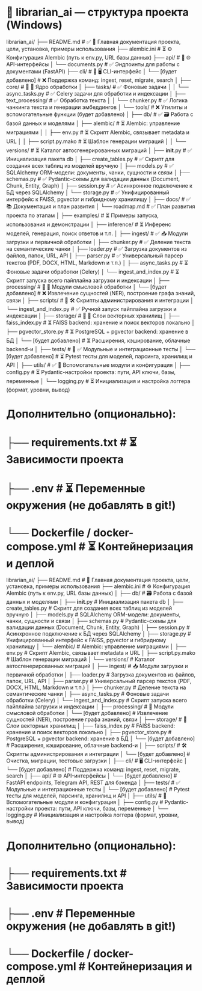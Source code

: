 

# 📁 librarian_ai — структура проекта (Windows)

librarian_ai/
├── README.md                    # ✅ 📘 Главная документация проекта, цели, установка, примеры использования
├── alembic.ini                  # ⏳ ⚙️ Конфигурация Alembic (путь к env.py, URL базы данных)
├── api/                         # 🔧 🌐 API-интерфейсы
│   └── documents.py             # ✅ Эндпоинты для работы с документами (FastAPI)
├── cli/                         # 🔧 🖥️ CLI-интерфейс
│   └── [будет добавлено]        # ❌ Поддержка команд: ingest, reset, migrate, search
│
├── core/                        # 🔧 🧩 Ядро обработки
│   ├── tasks/                   # ✅ Фоновые задачи
│   │   └── async_tasks.py       # ✅ Celery задачи для обработки и индексации
│   ├── text_processing/         # ✅ Обработка текста
│   │   └── chunker.py           # ✅ Логика чанкинга текста и генерации эмбеддингов
│   └── tools/                   # ❌ Утилиты и вспомогательные функции (будет добавлено)
│
├── db/                          # ✅ 🗃️ Работа с базой данных и моделями
│   ├── alembic/                 # ⏳ Alembic: управление миграциями
│   │   ├── env.py               # ⏳ Скрипт Alembic, связывает metadata и URL
│   │   ├── script.py.mako       # ⏳ Шаблон генерации миграций
│   │   └── versions/            # ⏳ Каталог автосгенерированных миграций
│   ├── __init__.py              # ✅ Инициализация пакета db
│   ├── create_tables.py         # ✅ Скрипт для создания всех таблиц из моделей вручную
│   ├── models.py                # ✅ SQLAlchemy ORM-модели: документы, чанки, сущности и связи
│   ├── schemas.py               # ✅ Pydantic-схемы для валидации данных (Document, Chunk, Entity, Graph)
│   ├── session.py               # ✅ Асинхронное подключение к БД через SQLAlchemy
│   └── storage.py               # ✅ Унифицированный интерфейс к FAISS, pgvector и гибридному хранилищу
│
├── docs/                        # ✅ 📚 Документация и план развития
│   └── roadmap.md               # ✅ План развития проекта по этапам
│
├── examples/                    # ⏳ Примеры запуска, использования и демонстрации
│
├── inference/                   # ⏳ Инференс моделей, генерация, поиск ответов и т.п.
│
├── ingest/                      # ✅ 📥 Модули загрузки и первичной обработки
│   ├── chunker.py               # ✅ Деление текста на семантические чанки
│   ├── loader.py                # ✅ Загрузка документов из файлов, папок, URL, API
│   ├── parser.py                # ✅ Универсальный парсер текстов (PDF, DOCX, HTML, Markdown и т.п.)
│   ├── async_tasks.py           # ⏳ Фоновые задачи обработки (Celery)
│   └── ingest_and_index.py      # ⏳ Скрипт запуска всего пайплайна загрузки и индексации
│
├── processing/                  # 🔧 🧠 Модули смысловой обработки
│   └── [будет добавлено]        # ❌ Извлечение сущностей (NER), построение графа знаний, связи
│
├── scripts/                     # 🔧 🛠️ Скрипты администрирования и интеграции
│   └── ingest_and_index.py      # ✅ Ручной запуск пайплайна загрузки и индексации
│
├── storage/                     # 🔧 🔎 Слои векторных хранилищ
│   ├── faiss_index.py           # ⏳ FAISS backend: хранение и поиск векторов локально
│   ├── pgvector_store.py        # ⏳ PostgreSQL + pgvector backend: хранение в БД
│   └── [будет добавлено]        # ⏳ Расширения, кэширование, облачные backend-и
│
├── tests/                       # 🔧 ✅ Модульные и интеграционные тесты
│   └── [будет добавлено]        # ⏳ Pytest тесты для моделей, парсинга, хранилищ и API
│
├── utils/                       # ✅ 🔧 Вспомогательные модули и конфигурация
│   ├── config.py                # ⏳ Pydantic-настройки проекта: пути, API ключи, базы, переменные
│   └── logging.py               # ⏳ Инициализация и настройка логгера (формат, уровни, вывод)

# Дополнительно (опционально):
# ├── requirements.txt           # ⏳ Зависимости проекта
# ├── .env                       # ⏳ Переменные окружения (не добавлять в git!)
# └── Dockerfile / docker-compose.yml  # ⏳ Контейнеризация и деплой




librarian_ai/
├── README.md                    # 📘 Главная документация проекта, цели, установка, примеры использования
├── alembic.ini                  # ⚙️ Конфигурация Alembic (путь к env.py, URL базы данных)
│
├── db/                         # 🗃️ Работа с базой данных и моделями
│   ├── __init__.py              # Инициализация пакета db
│   ├── create_tables.py         # Скрипт для создания всех таблиц из моделей вручную
│   ├── models.py                # SQLAlchemy ORM-модели: документы, чанки, сущности и связи
│   ├── schemas.py               # Pydantic-схемы для валидации данных (Document, Chunk, Entity, Graph)
│   ├── session.py               # Асинхронное подключение к БД через SQLAlchemy
│   ├── storage.py               # Унифицированный интерфейс к FAISS, pgvector и гибридному хранилищу
│   └── alembic/                # Alembic: управление миграциями
│       ├── env.py               # Скрипт Alembic, связывает metadata и URL
│       ├── script.py.mako       # Шаблон генерации миграций
│       └── versions/            # Каталог автосгенерированных миграций
│
├── ingest/                     # 📥 Модули загрузки и первичной обработки
│   ├── loader.py               # Загрузка документов из файлов, папок, URL, API
│   ├── parser.py               # Универсальный парсер текстов (PDF, DOCX, HTML, Markdown и т.п.)
│   ├── chunker.py              # Деление текста на семантические чанки
│   ├── async_tasks.py          # Фоновые задачи обработки (Celery)
│   └── ingest_and_index.py     # Скрипт запуска всего пайплайна загрузки и индексации
│
├── processing/                 # 🧠 Модули смысловой обработки
│   └── [будет добавлено]       # Извлечение сущностей (NER), построение графа знаний, связи
│
├── storage/                    # 🔎 Слои векторных хранилищ
│   ├── faiss_index.py          # FAISS backend: хранение и поиск векторов локально
│   ├── pgvector_store.py       # PostgreSQL + pgvector backend: хранение в БД
│   └── [будет добавлено]       # Расширения, кэширование, облачные backend-и
│
├── scripts/                    # 🛠️ Скрипты администрирования и интеграции
│   └── [будет добавлено]       # Очистка, миграции, тестовые загрузки
│
├── cli/                        # 🖥️ CLI-интерфейс
│   └── [будет добавлено]       # Поддержка команд: ingest, reset, migrate, search
│
├── api/                        # 🌐 API-интерфейсы
│   └── [будет добавлено]       # FastAPI endpoints, Telegram API, REST для бэкенда
│
├── tests/                      # ✅ Модульные и интеграционные тесты
│   └── [будет добавлено]       # Pytest тесты для моделей, парсинга, хранилищ и API
│
├── utils/                      # 🔧 Вспомогательные модули и конфигурация
│   ├── config.py               # Pydantic-настройки проекта: пути, API ключи, базы, переменные
│   └── logging.py              # Инициализация и настройка логгера (формат, уровни, вывод)

# Дополнительно (опционально):
# ├── requirements.txt          # Зависимости проекта
# ├── .env                      # Переменные окружения (не добавлять в git!)
# └── Dockerfile / docker-compose.yml  # Контейнеризация и деплой
